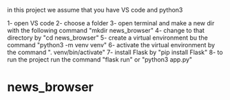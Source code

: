 in this project we assume that you have VS code and python3 

1- open VS code
2- choose a folder
3- open terminal and make a new dir with the following command "mkdir news_browser"
4- change to that directory by "cd news_browser"
5- create a virtual environment bu the command "python3 -m venv venv"
6- activate the virtual environment by the command ". venv/bin/activate" 
7- install Flask by "pip install Flask"
8- to run the project run the command "flask run" or "python3 app.py"
# news_browser
